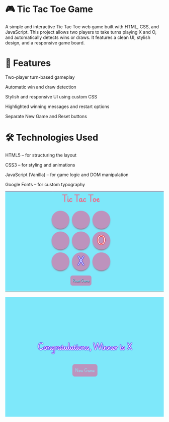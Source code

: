 
# 🎮 Tic Tac Toe Game
A simple and interactive Tic Tac Toe web game built with HTML, CSS, and JavaScript. This project allows two players to take turns playing X and O, and automatically detects wins or draws. It features a clean UI, stylish design, and a responsive game board.

# 🧩 Features
Two-player turn-based gameplay

Automatic win and draw detection

Stylish and responsive UI using custom CSS

Highlighted winning messages and restart options

Separate New Game and Reset buttons

# 🛠️ Technologies Used
HTML5 – for structuring the layout

CSS3 – for styling and animations

JavaScript (Vanilla) – for game logic and DOM manipulation

Google Fonts – for custom typography

![image alt](https://github.com/navinpaskanti/Tic_Tac_Toe-Game/blob/c8653238c8870eb4361132426e9489584b78d0cf/Output.png)

![image alt](https://github.com/navinpaskanti/Tic_Tac_Toe-Game/blob/4ba4d938565f52d3522ba65c092e5e3a4498bc22/Outputs.png)
